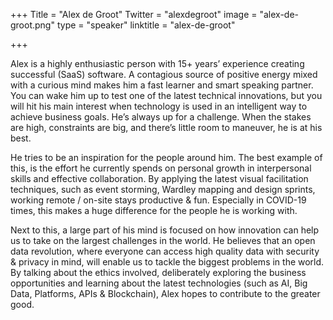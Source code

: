 +++
Title = "Alex de Groot"
Twitter = "alexdegroot"
image = "alex-de-groot.png"
type = "speaker"
linktitle = "alex-de-groot"

+++

Alex is a highly enthusiastic person with 15+ years’ experience creating successful (SaaS) software. A contagious source of positive energy mixed with a curious mind makes him a fast learner and smart speaking partner. You can wake him up to test one of the latest technical innovations, but you will hit his main interest when technology is used in an intelligent way to achieve business goals. He’s always up for a challenge. When the stakes are high, constraints are big, and there’s little room to maneuver, he is at his best.

He tries to be an inspiration for the people around him. The best example of this, is the effort he currently spends on personal growth in interpersonal skills and effective collaboration. By applying the latest visual facilitation techniques, such as event storming, Wardley mapping and design sprints, working remote / on-site stays productive & fun. Especially in COVID-19 times, this makes a huge difference for the people he is working with.

Next to this, a large part of his mind is focused on how innovation can help us to take on the largest challenges in the world. He believes that an open data revolution, where everyone can access high quality data with security & privacy in mind, will enable us to tackle the biggest problems in the world. By talking about the ethics involved, deliberately exploring the business opportunities and learning about the latest technologies (such as AI, Big Data, Platforms, APIs & Blockchain), Alex hopes to contribute to the greater good.

